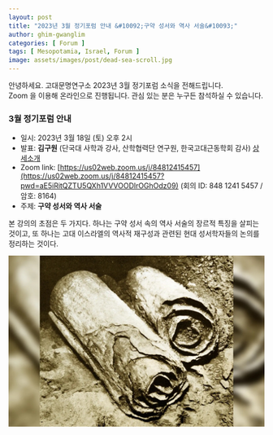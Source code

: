 ```yaml
---
layout: post
title: "2023년 3월 정기포럼 안내 &#10092;구약 성서와 역사 서술&#10093;"
author: ghim-gwanglim
categories: [ Forum ]
tags: [ Mesopotamia, Israel, Forum ]
image: assets/images/post/dead-sea-scroll.jpg
---
```


안녕하세요. 고대문명연구소 2023년 3월 정기포럼 소식을 전해드립니다.<br> 
Zoom 을 이용해 온라인으로 진행됩니다. 관심 있는 분은 누구든 참석하실 수 있습니다. 

### 3월 정기포럼 안내
- 일시: 2023년 3월 18일 (토) 오후 2시
- 발표: __김구원__ (단국대 사학과 강사, 산학협력단 연구원, 한국고대근동학회 감사) [상세소개](/author-kwkim)
- Zoom link: [https://us02web.zoom.us/j/84812415457](https://us02web.zoom.us/j/84812415457?pwd=aE5iRitQZTU5QXh1VVVOODlrOGhOdz09)
  (회의 ID: 848 1241 5457 / 암호: 8164)
- 주제: __구약 성서와 역사 서술__

본 강의의 초점은 두 가지다. 하나는 구약 성서 속의 역사 서술의 장르적 특징을 살피는 것이고, 또 하나는 고대 이스라엘의 역사적 재구성과 관련된 현대 성서학자들의 논의를 정리하는 것이다. 


![](/assets/images/post/dead-sea-scroll2.jpg)
